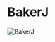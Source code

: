 # BakerJ
![BakerJ](https://github-readme-stats.vercel.app/api?username=bakerjq&show_icons=true&bg_color=ffffff&hide_title=true&theme=vue)


